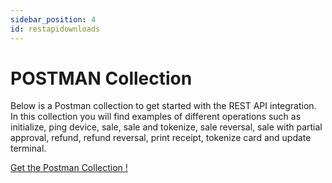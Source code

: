 ```yaml
---
sidebar_position: 4
id: restapidownloads
---
```


# POSTMAN Collection

Below is a Postman collection to get started with the REST API integration. In this collection you will find examples of different operations such as initialize, ping device, sale, sale and tokenize, sale reversal, sale with partial approval, refund, refund reversal, print receipt, tokenize card and update terminal.

<a class="button button--primary" href="https://handpoint.com/downloads/rest-api/Handpoint_REST-API_Postman_collection.zip">Get the Postman Collection !</a>